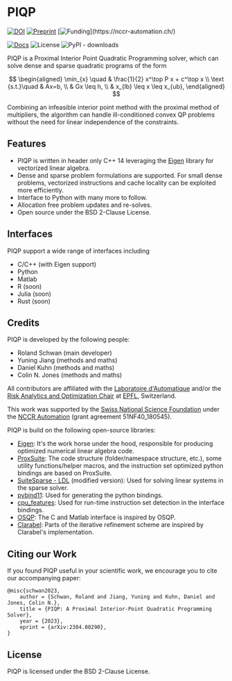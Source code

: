 # PIQP

[![DOI](https://img.shields.io/badge/DOI-10.48550/arXiv.2304.00290-green.svg)](https://doi.org/10.48550/arXiv.2304.00290)
[![Preprint](https://img.shields.io/badge/Preprint-arXiv-blue.svg)](https://arxiv.org/abs/2304.00290)
[![Funding](https://img.shields.io/badge/Grant-NCCR%20Automation%20(51NF40__180545)-90e3dc.svg)](https://nccr-automation.ch/)

[![Docs](https://img.shields.io/badge/Docs-available-brightgreen.svg)](https://predict-epfl.github.io/piqp/)
![License](https://img.shields.io/badge/License-BSD--2--Clause-brightgreen.svg)
![PyPI - downloads](https://img.shields.io/pypi/dm/piqp.svg?label=PyPI%20downloads)

PIQP is a Proximal Interior Point Quadratic Programming solver, which can solve dense and sparse quadratic programs of the form

$$
\begin{aligned}
\min_{x} \quad & \frac{1}{2} x^\top P x + c^\top x \\
\text {s.t.}\quad & Ax=b, \\
& Gx \leq h, \\
& x_{lb} \leq x \leq x_{ub},
\end{aligned}
$$

Combining an infeasible interior point method with the proximal method of multipliers, the algorithm can handle ill-conditioned convex QP problems without the need for linear independence of the constraints.

## Features

* PIQP is written in header only C++ 14 leveraging the [Eigen](https://eigen.tuxfamily.org/index.php?title=Main_Page) library for vectorized linear algebra.
* Dense and sparse problem formulations are supported. For small dense problems, vectorized instructions and cache locality can be exploited more efficiently.
* Interface to Python with many more to follow.
* Allocation free problem updates and re-solves.
* Open source under the BSD 2-Clause License.

## Interfaces

PIQP support a wide range of interfaces including
* C/C++ (with Eigen support)
* Python
* Matlab
* R (soon)
* Julia (soon)
* Rust (soon)

## Credits

PIQP is developed by the following people:
* Roland Schwan (main developer)
* Yuning Jiang (methods and maths)
* Daniel Kuhn (methods and maths)
* Colin N. Jones (methods and maths)

All contributors are affiliated with the [Laboratoire d'Automatique](https://www.epfl.ch/labs/la/) and/or the [Risk Analytics and Optimization Chair](https://www.epfl.ch/labs/rao/) at [EPFL](https://www.epfl.ch/), Switzerland.

This work was supported by the [Swiss National Science Foundation](https://www.snf.ch/) under the [NCCR Automation](https://nccr-automation.ch/) (grant agreement 51NF40_180545).

PIQP is build on the following open-source libraries:
* [Eigen](https://eigen.tuxfamily.org/index.php?title=Main_Page): It's the work horse under the hood, responsible for producing optimized numerical linear algebra code.
* [ProxSuite](https://github.com/Simple-Robotics/proxsuite): The code structure (folder/namespace structure, etc.), some utility functions/helper macros, and the instruction set optimized python bindings are based on ProxSuite.
* [SuiteSparse - LDL](https://github.com/DrTimothyAldenDavis/SuiteSparse) (modified version): Used for solving linear systems in the sparse solver.
* [pybind11](https://github.com/pybind/pybind11): Used for generating the python bindings.
* [cpu_features](https://github.com/google/cpu_features): Used for run-time instruction set detection in the interface bindings.
* [OSQP](https://github.com/osqp/osqp): The C and Matlab interface is inspired by OSQP.
* [Clarabel](https://github.com/oxfordcontrol/Clarabel.rs): Parts of the iterative refinement scheme are inspired by Clarabel's implementation.

## Citing our Work

If you found PIQP useful in your scientific work, we encourage you to cite our accompanying paper:

```
@misc{schwan2023,
    author = {Schwan, Roland and Jiang, Yuning and Kuhn, Daniel and Jones, Colin N.},
    title = {PIQP: A Proximal Interior-Point Quadratic Programming Solver},
    year = {2023},
    eprint = {arXiv:2304.00290},
}
```

## License

PIQP is licensed under the BSD 2-Clause License.